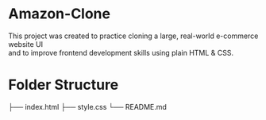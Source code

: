 # Amazon-Clone

This project was created to practice cloning a large, real-world e-commerce website UI  
and to improve frontend development skills using plain HTML & CSS.

#  Folder Structure
├── index.html
├── style.css
└── README.md

